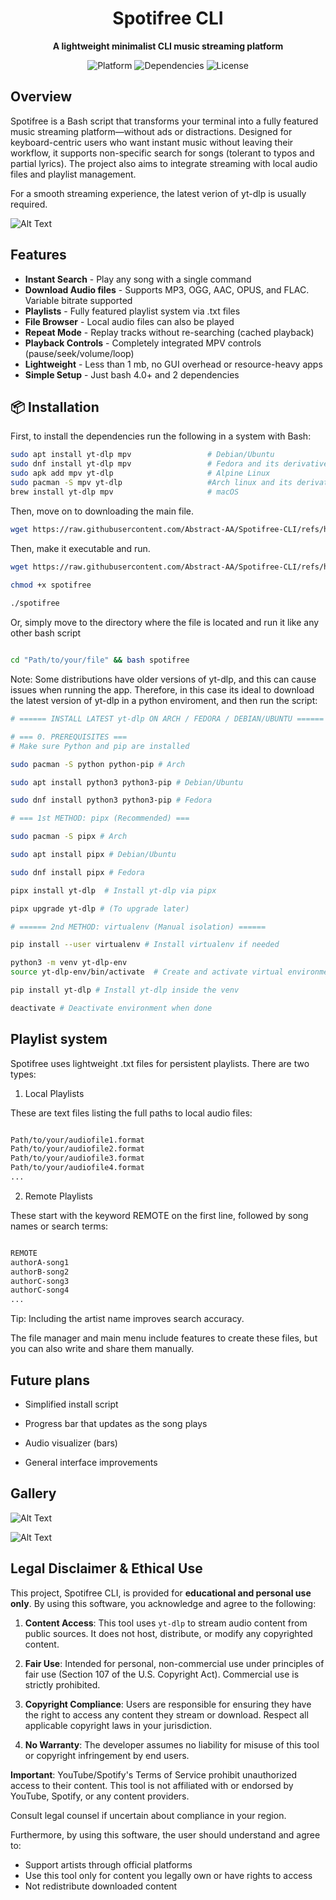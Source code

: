 <h1 align="center">Spotifree CLI</h1>
<p align="center">
  <strong>A lightweight minimalist CLI music streaming platform</strong>
</p>

<div align="center">
  <img src="https://img.shields.io/badge/Platform-Linux%20%7C%20macOS%20%7C%20WSL-blue" alt="Platform">
  <img src="https://img.shields.io/badge/Dependencies-yt--dlp%20%7C%20mpv-green" alt="Dependencies">
  <img src="https://img.shields.io/badge/License-MIT-yellow" alt="License">
</div>

## Overview

Spotifree is a Bash script that transforms your terminal into a fully featured music streaming platform—without ads or distractions. Designed for keyboard-centric users who want instant music without leaving their workflow, it supports non-specific search for songs (tolerant to typos and partial lyrics). The project also aims to integrate streaming with local audio files and playlist management.

For a smooth streaming experience, the latest verion of yt-dlp is usually required.

![Alt Text](https://github.com/Abstract-AA/Spotifree-CLI/blob/0e2ed9ee40135f213f7cb6365aabced99bd0da20/Screenshot%20From%202025-09-14%2001-40-24.png)

## Features

- **Instant Search** - Play any song with a single command
- **Download Audio files** - Supports MP3, OGG, AAC, OPUS, and FLAC. Variable bitrate supported
- **Playlists** - Fully featured playlist system via .txt files
- **File Browser** - Local audio files can also be played
- **Repeat Mode** - Replay tracks without re-searching (cached playback)
- **Playback Controls** - Completely integrated MPV controls (pause/seek/volume/loop)
- **Lightweight** - Less than 1 mb, no GUI overhead or resource-heavy apps
- **Simple Setup** - Just bash 4.0+ and 2 dependencies

## 📦 Installation

First, to install the dependencies run the following in a system with Bash:

```bash
sudo apt install yt-dlp mpv                 # Debian/Ubuntu
sudo dnf install yt-dlp mpv                 # Fedora and its derivatives
sudo apk add mpv yt-dlp                     # Alpine Linux
sudo pacman -S mpv yt-dlp                   #Arch linux and its derivatives
brew install yt-dlp mpv                     # macOS
```

Then, move on to downloading the main file.

```bash
wget https://raw.githubusercontent.com/Abstract-AA/Spotifree-CLI/refs/heads/main/spotifree    

```

Then, make it executable and run.

```bash
wget https://raw.githubusercontent.com/Abstract-AA/Spotifree-CLI/refs/heads/main/spotifree
     
chmod +x spotifree

./spotifree

```

Or, simply move to the directory where the file is located and run it like any other bash script

```bash

cd "Path/to/your/file" && bash spotifree

```

Note: Some distributions have older versions of yt-dlp, and this can cause issues when running the app. Therefore, in this case its ideal to download the latest version of yt-dlp in a python enviroment, and then run the script:

```bash
# ====== INSTALL LATEST yt-dlp ON ARCH / FEDORA / DEBIAN/UBUNTU ======

# === 0. PREREQUISITES ===
# Make sure Python and pip are installed

sudo pacman -S python python-pip # Arch

sudo apt install python3 python3-pip # Debian/Ubuntu

sudo dnf install python3 python3-pip # Fedora

# === 1st METHOD: pipx (Recommended) ===

sudo pacman -S pipx # Arch

sudo apt install pipx # Debian/Ubuntu

sudo dnf install pipx # Fedora

pipx install yt-dlp  # Install yt-dlp via pipx

pipx upgrade yt-dlp # (To upgrade later)

# ====== 2nd METHOD: virtualenv (Manual isolation) ======

pip install --user virtualenv # Install virtualenv if needed

python3 -m venv yt-dlp-env
source yt-dlp-env/bin/activate  # Create and activate virtual environment

pip install yt-dlp # Install yt-dlp inside the venv

deactivate # Deactivate environment when done

```

## Playlist system

Spotifree uses lightweight .txt files for persistent playlists. There are two types: 

1. Local Playlists

These are text files listing the full paths to local audio files:

```bash

Path/to/your/audiofile1.format
Path/to/your/audiofile2.format
Path/to/your/audiofile3.format
Path/to/your/audiofile4.format
...

```

2. Remote Playlists

These start with the keyword REMOTE on the first line, followed by song names or search terms:

```bash

REMOTE
authorA-song1
authorB-song2
authorC-song3
authorC-song4
...

```
Tip: Including the artist name improves search accuracy. 

The file manager and main menu include features to create these files, but you can also write and share them manually.

## Future plans

- Simplified install script

- Progress bar that updates as the song plays

- Audio visualizer (bars)

- General interface improvements

## Gallery

![Alt Text](https://github.com/Abstract-AA/Spotifree-CLI/blob/0e2ed9ee40135f213f7cb6365aabced99bd0da20/Screenshot%20From%202025-09-14%2003-06-10.png)

![Alt Text](https://github.com/Abstract-AA/Spotifree-CLI/blob/0e2ed9ee40135f213f7cb6365aabced99bd0da20/Screenshot%20From%202025-09-14%2003-08-40.png)


## Legal Disclaimer & Ethical Use

This project, Spotifree CLI, is provided for **educational and personal use only**. By using this software, you acknowledge and agree to the following:

1. **Content Access**: This tool uses `yt-dlp` to stream audio content from public sources. It does not host, distribute, or modify any copyrighted content.

2. **Fair Use**: Intended for personal, non-commercial use under principles of fair use (Section 107 of the U.S. Copyright Act). Commercial use is strictly prohibited.

3. **Copyright Compliance**: Users are responsible for ensuring they have the right to access any content they stream or download. Respect all applicable copyright laws in your jurisdiction.

4. **No Warranty**: The developer assumes no liability for misuse of this tool or copyright infringement by end users.

**Important**: YouTube/Spotify's Terms of Service prohibit unauthorized access to their content. This tool is not affiliated with or endorsed by YouTube, Spotify, or any content providers.

Consult legal counsel if uncertain about compliance in your region.

Furthermore, by using this software, the user should understand and agree to:
- Support artists through official platforms
- Use this tool only for content you legally own or have rights to access
- Not redistribute downloaded content
